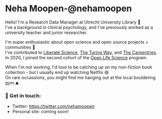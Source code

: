 # Neha Moopen-@nehamoopen 

Hello! I'm a Research Data Manager at Utrecht University Library :wave: <br/> 
I've a background in clinical psychology, and I've previously worked as a university teacher and junior researcher. 

I'm super enthusiastic about open science and open source projects + communities :rocket: <br/>
I've contributed to [Liberate Science](https://www.libscie.org/), [The Turing Way](https://the-turing-way.netlify.app/welcome), and [The Carpentries](https://carpentries.org/). In 2020, I joined the second cohort of the [Open Life Science](https://openlifesci.org/) program.

When I'm not working, I'd love to be catching up on my non-fiction book collection - but I usually end up watching Netflix :smile: <br/>
On rare occassions, you might find me hanging out at the local bouldering gym :mountain: 

### :speech_balloon: Get in touch:

* Twitter: https://twitter.com/nehamoopen 
* Personal site: coming soon!
